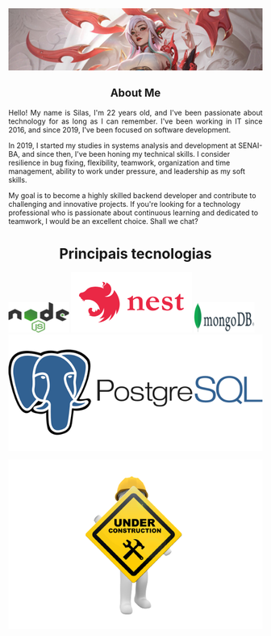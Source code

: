 <html>
<head>
	<meta http-equiv="Content-Type" content="text/html; charset=UTF-8" />
  <link rel="stylesheet" href="assets/styles/style.css">        
</head>
<body>
<section id="banner">
  <img src="assets/img/Irelia_crop.jpg" alt="Imagem 1">
</section>
<section id="aboutme">
<h1 align="center">About Me</h1>
  <p align="justify">
   Hello! My name is Silas, I'm 22 years old, and I've been passionate about technology for as long as I can remember. I've been working in IT since 2016, and since 2019, I've been focused on software development.

In 2019, I started my studies in systems analysis and development at SENAI-BA, and since then, I've been honing my technical skills. I consider resilience in bug fixing, flexibility, teamwork, organization and time management, ability to work under pressure, and leadership as my soft skills.

My goal is to become a highly skilled backend developer and contribute to challenging and innovative projects. If you're looking for a technology professional who is passionate about continuous learning and dedicated to teamwork, I would be an excellent choice. Shall we chat?

  </p>
</section>
<h1  align="center">Principais tecnologias</h1>
<p float="left">
  <img src="assets/img/node2.icon.png" alt="">
  <img src="assets/img/nestjs-ar21.svg" alt="">
  <img src="assets/img/mongo-icon.png" alt="">
  <img src="assets/img/postgree.png" alt="">
</p>
<!-- <section id="stack-icons" class="stack-box" style="display: flex; justify-content: center;">
        <div class="container">
            <div>
                <div>
                    <img  width: 70; height: 40; id="node" src="assets/img/node.icon.png" alt="">
                </div>
                <div>
                    <img id="nest" src="assets/img/nestjs-ar21.svg" alt="">
                </div>
                <div>
                    <img src="assets/img/mongo-icon.png" alt="">
                </div>
                <div>
                    <img id="post" src="assets/img/postgree.png" alt="">
                </div>
            </div>
        </div>
</section> -->

<p align="center">
  <img src="assets/img/underconstruction.png" alt="Descrição da imagem">
</p>

</body>
</html>
